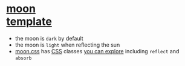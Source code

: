# [moon <br> template](https://github.com/webmural/moon)

* the moon is `dark` by default
* the moon is `light` when reflecting the sun
* [moon.css](moon.css) has [CSS](https://webmural.com/css) classes [you can explore](index.html) including `reflect` and `absorb`
